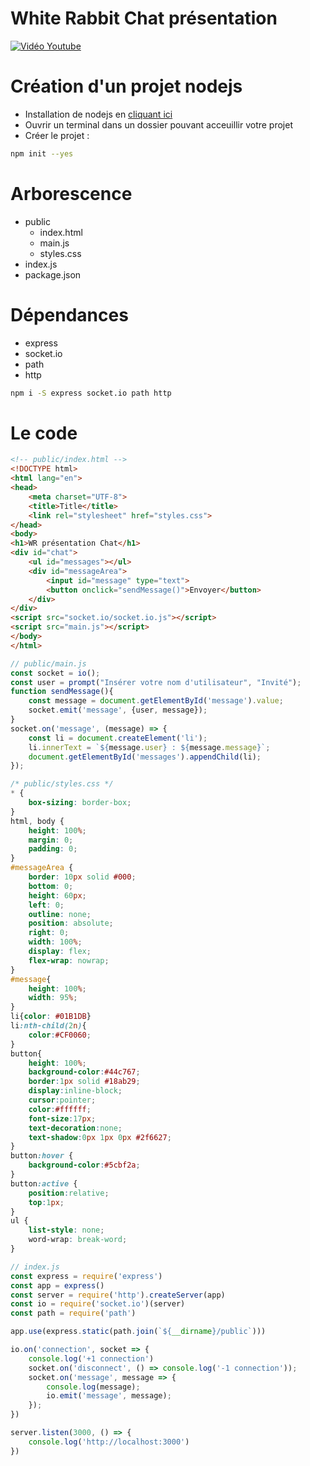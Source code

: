# White Rabbit Chat présentation

[![Vidéo Youtube](https://img.youtube.com/vi/T0Gzf61K8mk/0.jpg)](https://www.youtube.com/watch?v=T0Gzf61K8mk)

# Création d'un projet nodejs

- Installation de nodejs en [cliquant ici](https://nodejs.org/fr/)
- Ouvrir un terminal dans un dossier pouvant acceuillir votre projet
- Créer le projet :

```bash
npm init --yes
```

# Arborescence

- public
    - index.html
    - main.js
    - styles.css
- index.js
- package.json

# Dépendances

- express
- socket.io
- path
- http

```bash
npm i -S express socket.io path http
```

# Le code

```html
<!-- public/index.html -->
<!DOCTYPE html>
<html lang="en">
<head>
    <meta charset="UTF-8">
    <title>Title</title>
    <link rel="stylesheet" href="styles.css">
</head>
<body>
<h1>WR présentation Chat</h1>
<div id="chat">
    <ul id="messages"></ul>
    <div id="messageArea">
        <input id="message" type="text">
        <button onclick="sendMessage()">Envoyer</button>
    </div>
</div>
<script src="socket.io/socket.io.js"></script>
<script src="main.js"></script>
</body>
</html>
```

```jsx
// public/main.js
const socket = io();
const user = prompt("Insérer votre nom d'utilisateur", "Invité");
function sendMessage(){
    const message = document.getElementById('message').value;
    socket.emit('message', {user, message});
}
socket.on('message', (message) => {
    const li = document.createElement('li');
    li.innerText = `${message.user} : ${message.message}`;
    document.getElementById('messages').appendChild(li);
});
```

```css
/* public/styles.css */
* {
    box-sizing: border-box;
}
html, body {
    height: 100%;
    margin: 0;
    padding: 0;
}
#messageArea {
    border: 10px solid #000;
    bottom: 0;
    height: 60px;
    left: 0;
    outline: none;
    position: absolute;
    right: 0;
    width: 100%;
    display: flex;
    flex-wrap: nowrap;
}
#message{
    height: 100%;
    width: 95%;
}
li{color: #01B1DB}
li:nth-child(2n){
    color:#CF0060;
}
button{
    height: 100%;
    background-color:#44c767;
    border:1px solid #18ab29;
    display:inline-block;
    cursor:pointer;
    color:#ffffff;
    font-size:17px;
    text-decoration:none;
    text-shadow:0px 1px 0px #2f6627;
}
button:hover {
    background-color:#5cbf2a;
}
button:active {
    position:relative;
    top:1px;
}
ul {
    list-style: none;
    word-wrap: break-word;
}
```

```jsx
// index.js
const express = require('express')
const app = express()
const server = require('http').createServer(app)
const io = require('socket.io')(server)
const path = require('path')

app.use(express.static(path.join(`${__dirname}/public`)))

io.on('connection', socket => {
    console.log('+1 connection')
    socket.on('disconnect', () => console.log('-1 connection'));
    socket.on('message', message => {
        console.log(message);
        io.emit('message', message);
    });
})

server.listen(3000, () => {
    console.log('http://localhost:3000')
})
```
